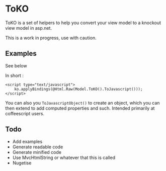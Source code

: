 ToKO
====

ToKO is a set of helpers to help you convert your view model to a knockout view model in asp.net. 

This is a work in progress, use with caution.

Examples
--------

See below

In short : 

```
<script type="text/javascript">
	ko.applyBindings(@Html.Raw(Model.ToKO().ToJavascript()));
</script>
```

You can also you `ToJavascriptObject()` to create an object, which you can then extend to add computed properties and such. Intended primarily at coffeescript users.

Todo 
----

* Add examples
* Generate readable code
* Generate minified code
* Use MvcHtmlString or whatever that this is called
* Nugetise

